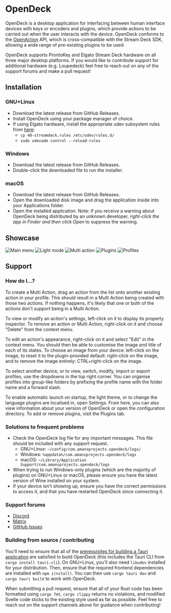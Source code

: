 # OpenDeck

OpenDeck is a desktop application for interfacing between human interface devices with keys or encoders and plugins, which provide actions to be carried out when the user interacts with the device. OpenDeck conforms to the [OpenAction](https://openaction.amansprojects.com/) API, which is cross-compatible with the Stream Deck SDK, allowing a wide range of pre-existing plugins to be used.

OpenDeck supports ProntoKey and Elgato Stream Deck hardware on all three major desktop platforms. If you would like to contribute support for additional hardware (e.g. Loupedeck) feel free to reach out on any of the support forums and make a pull request!

## Installation

### GNU+Linux

- Download the latest release from GitHub Releases.
- Install OpenDeck using your package manager of choice.
- If using Elgato hardware, install the appropriate udev subsystem rules from [here](https://raw.githubusercontent.com/streamduck-org/elgato-streamdeck/main/40-streamdeck.rules):
	- `cp 40-streamdeck.rules /etc/udev/rules.d/`
	- `sudo udevadm control --reload-rules`

### Windows

- Download the latest release from GitHub Releases.
- Double-click the downloaded file to run the installer.

### macOS

- Download the latest release from GitHub Releases.
- Open the downloaded disk image and drag the application inside into your Applications folder.
- Open the installed application. Note: if you receive a warning about OpenDeck being distributed by an unknown developer, *right-click the app in Finder and then click Open* to suppress the warning.

## Showcase

![Main menu](.github/readme/mainmenu.png)
![Light mode](.github/readme/lightmode.png)
![Multi action](.github/readme/multiaction.png)
![Plugins](.github/readme/plugins.png)
![Profiles](.github/readme/profiles.png)

## Support

### How do I...?

To create a Multi Action, drag an action from the list onto another existing action in your profile. This should result in a Multi Action being created with those two actions. If nothing happens, it's likely that one or both of the actions don't support being in a Multi Action.

To view or modify an action's settings, left-click on it to display its property inspector. To remove an action or Multi Action, right-click on it and choose "Delete" from the context menu.

To edit an action's appearance, right-click on it and select "Edit" in the context menu. You should then be able to customise the image and title of each of its states. To choose an image from your device: left-click on the image, to reset it to the plugin-provided default: right-click on the image, and to remove the image entirely: CTRL+right-click on the image.

To select another device, or to view, switch, modify, import or export profiles, use the dropdowns in the top right corner. You can organise profiles into group-like folders by prefixing the profile name with the folder name and a forward slash.

To enable automatic launch on startup, the light theme, or to change the language plugins are localised in, open Settings. From here, you can also view information about your version of OpenDeck or open the configuration directory. To add or remove plugins, visit the Plugins tab.

### Solutions to frequent problems

- Check the OpenDeck log file for any important messages. This file should be included with any support request.
	- GNU+Linux: `~/config/com.amansprojects.opendeck/logs/`
	- Windows: `%appdata%/com.amansprojects.opendeck/logs`
	- macOS: `~/Library/Application Support/com.amansprojects.opendeck/logs`
- When trying to run Windows-only plugins (which are the majority of plugins) on GNU+Linux or macOS, please ensure you have the latest version of Wine installed on your system.
- If your device isn't showing up, ensure you have the correct permissions to access it, and that you have restarted OpenDeck since connecting it.

### Support forums

- [Discord](https://discord.gg/26Nf8rHvaj)
- [Matrix](https://matrix.to/#/#opendeck:amansprojects.com)
- [GitHub Issues](https://github.com/ninjadev64/OpenDeck/issues)

### Building from source / contributing

You'll need to ensure that all of the [prerequisites for building a Tauri application](https://tauri.app/v1/guides/getting-started/prerequisites) are satisfied to build OpenDeck (this includes the Tauri CLI from `cargo install tauri-cli`). On GNU+Linux, you'll also need `libudev` installed for your distribution. Then, ensure that the required frontend dependencies are installed with `npm i(nstall)`. You can then use `cargo tauri dev` and `cargo tauri build` to work with OpenDeck.

When submitting a pull request, ensure that all of your Rust code has been formatted using `cargo fmt`, `cargo clippy` returns no violations, and modified Svelte code sticks to the existing style used as far as possible. Feel free to reach out on the support channels above for guidance when contributing!
